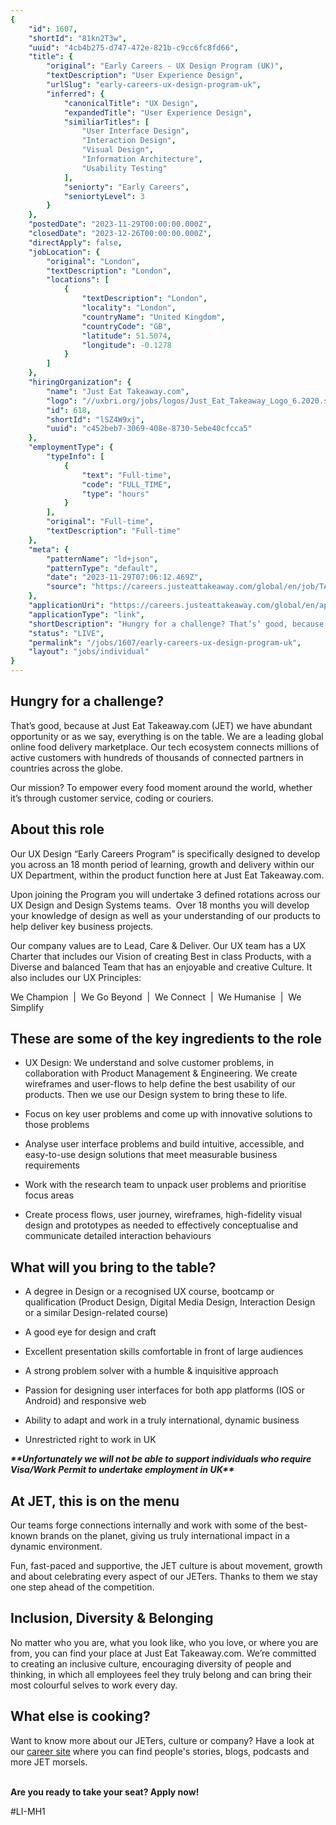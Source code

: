 ```yaml
---
{
	"id": 1607,
	"shortId": "81kn2T3w",
	"uuid": "4cb4b275-d747-472e-821b-c9cc6fc8fd66",
	"title": {
		"original": "Early Careers - UX Design Program (UK)",
		"textDescription": "User Experience Design",
		"urlSlug": "early-careers-ux-design-program-uk",
		"inferred": {
			"canonicalTitle": "UX Design",
			"expandedTitle": "User Experience Design",
			"similiarTitles": [
				"User Interface Design",
				"Interaction Design",
				"Visual Design",
				"Information Architecture",
				"Usability Testing"
			],
			"seniorty": "Early Careers",
			"seniortyLevel": 3
		}
	},
	"postedDate": "2023-11-29T00:00:00.000Z",
	"closedDate": "2023-12-26T00:00:00.000Z",
	"directApply": false,
	"jobLocation": {
		"original": "London",
		"textDescription": "London",
		"locations": [
			{
				"textDescription": "London",
				"locality": "London",
				"countryName": "United Kingdom",
				"countryCode": "GB",
				"latitude": 51.5074,
				"longitude": -0.1278
			}
		]
	},
	"hiringOrganization": {
		"name": "Just Eat Takeaway.com",
		"logo": "//uxbri.org/jobs/logos/Just_Eat_Takeaway_Logo_6.2020.svg",
		"id": 618,
		"shortId": "lSZ4W9xj",
		"uuid": "c452beb7-3069-408e-8730-5ebe40cfcca5"
	},
	"employmentType": {
		"typeInfo": [
			{
				"text": "Full-time",
				"code": "FULL_TIME",
				"type": "hours"
			}
		],
		"original": "Full-time",
		"textDescription": "Full-time"
	},
	"meta": {
		"patternName": "ld+json",
		"patternType": "default",
		"date": "2023-11-29T07:06:12.469Z",
		"source": "https://careers.justeattakeaway.com/global/en/job/TAKEGLOBALR034240ENGLOBAL"
	},
	"applicationUri": "https://careers.justeattakeaway.com/global/en/apply?jobSeqNo=TAKEGLOBALR034240ENGLOBAL&step=1",
	"applicationType": "link",
	"shortDescription": "Hungry for a challenge? That’s’ good, because at Just Eat Takeaway.com. (JET) we have abundant opportunity or as we say, everything is on the table. We are a leading global online food delivery",
	"status": "LIVE",
	"permalink": "/jobs/1607/early-careers-ux-design-program-uk",
	"layout": "jobs/individual"
}
---
```

<h2>Hungry for a challenge?</h2><p>That’s good, because at Just Eat Takeaway.com (JET) we have abundant opportunity or as we say, everything is on the table. We are a leading global online food delivery marketplace. Our tech ecosystem connects millions of active customers with hundreds of thousands of connected partners in countries across the globe.</p><p>Our mission? To empower every food moment around the world, whether it’s through customer service, coding or couriers.&nbsp;</p><h2>About this role</h2><p>Our UX Design “Early Careers Program” is specifically designed to develop you across an 18 month period of learning, growth and delivery within our UX Department, within the product function here at Just Eat Takeaway.com.</p><p>Upon joining the Program you will undertake 3 defined rotations across our UX Design and Design Systems teams.&nbsp; Over 18 months you will develop your knowledge of design as well as your understanding of our products to help deliver key business projects.</p><p>Our company values are to Lead, Care &amp; Deliver. Our UX team has a UX Charter that includes our Vision of creating Best in class Products, with a Diverse and balanced Team that has an enjoyable and creative Culture. It also includes our UX Principles:</p><p>We Champion&nbsp; |&nbsp; We Go Beyond&nbsp; |&nbsp; We Connect&nbsp; |&nbsp; We Humanise&nbsp; |&nbsp; We Simplify</p><h2>These are some of the key ingredients to the role</h2><ul><li><p>UX Design: We understand and solve customer problems, in collaboration with Product Management &amp; Engineering. We create wireframes and user-flows to help define the best usability of our products. Then we use our Design system to bring these to life.</p></li><li><p>Focus on key user problems and come up with innovative solutions to those problems</p></li><li><p>Analyse user interface problems and build intuitive, accessible, and easy-to-use design solutions that meet measurable business requirements</p></li><li><p>Work with the research team to unpack user problems and prioritise focus areas</p></li><li><p>Create process flows, user journey, wireframes, high-fidelity visual design and prototypes as needed to effectively conceptualise and communicate detailed interaction behaviours</p></li></ul><h2>What will you bring to the table?</h2><ul><li><p>A degree in Design or a recognised UX course, bootcamp or qualification (Product Design, Digital Media Design, Interaction Design or a similar Design-related course)</p></li><li><p>A good eye for design and craft</p></li><li><p>Excellent presentation skills comfortable in front of large audiences</p></li></ul><ul><li><p>A strong problem solver with a humble &amp; inquisitive approach</p></li></ul><ul><li><p>Passion for designing user interfaces for both app platforms (IOS or Android) and responsive web</p></li><li><p>Ability to adapt and work in a truly international, dynamic business&nbsp;</p></li><li><p>Unrestricted right to work in UK</p></li></ul><p><strong><em>**Unfortunately we will not be able to support individuals who require Visa/Work Permit to undertake employment in UK**</em></strong></p><h2>At JET, this is on the menu</h2><p>Our teams forge connections internally and work with some of the best-known brands on the planet, giving us truly international impact in a dynamic environment.&nbsp;</p><p>Fun, fast-paced and supportive, the JET culture is about movement, growth and about celebrating every aspect of our JETers. Thanks to them we stay one step ahead of the competition.</p><h2>Inclusion, Diversity &amp; Belonging</h2><p>No matter who you are, what you look like, who you love, or where you are from, you can find your place at Just Eat Takeaway.com. We’re committed to creating an inclusive culture, encouraging diversity of people and thinking, in which all employees feel they truly belong and can bring their most colourful selves to work every day.&nbsp;</p><h2>What else is cooking?</h2><p>Want to know more about our JETers, culture or company? Have a look at our <a target="_blank" rel="noopener noreferrer nofollow" href="https://careers.justeattakeaway.com/global/en">career site</a> where you can find people's stories, blogs, podcasts and more JET morsels.</p><p><br><strong>Are you ready to take your seat? Apply now!</strong></p><p>#LI-MH1</p>
